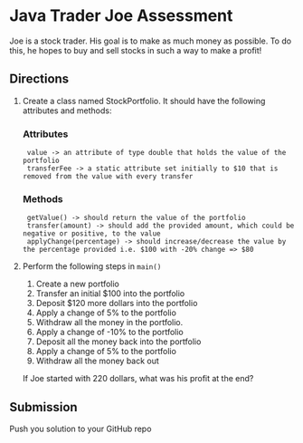 # Java Trader Joe Assessment

Joe is a stock trader. His goal is to make as much money as possible. To do this, he hopes to buy and sell stocks in such a way to make a profit!

## Directions

1. Create a class named StockPortfolio. It should have the following attributes and methods:
    
    ### Attributes
        value -> an attribute of type double that holds the value of the portfolio
        transferFee -> a static attribute set initially to $10 that is removed from the value with every transfer
        
    ### Methods
        getValue() -> should return the value of the portfolio
        transfer(amount) -> should add the provided amount, which could be negative or positive, to the value
        applyChange(percentage) -> should increase/decrease the value by the percentage provided i.e. $100 with -20% change => $80

2. Perform the following steps in `main()`
    
    1. Create a new portfolio
    1. Transfer an initial $100 into the portfolio
    1. Deposit $120 more dollars into the portfolio
    1. Apply a change of 5% to the portfolio
    1. Withdraw all the money in the portfolio.
    1. Apply a change of -10% to the portfolio
    1. Deposit all the money back into the portfolio
    1. Apply a change of 5% to the portfolio
    1. Withdraw all the money back out
    
    If Joe started with 220 dollars, what was his profit at the end?
    
## Submission

Push you solution to your GitHub repo
    
  
                
    
